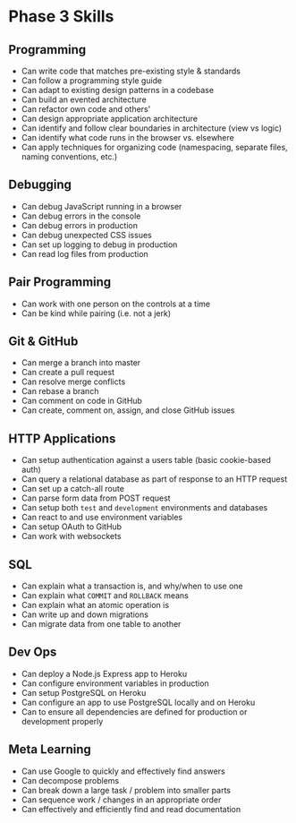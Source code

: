 # Phase 3 Skills

## Programming

- Can write code that matches pre-existing style & standards
- Can follow a programming style guide
- Can adapt to existing design patterns in a codebase
- Can build an evented architecture
- Can refactor own code and others'
- Can design appropriate application architecture
- Can identify and follow clear boundaries in architecture (view vs logic)
- Can identify what code runs in the browser vs. elsewhere
- Can apply techniques for organizing code (namespacing, separate files, naming conventions, etc.)

## Debugging

- Can debug JavaScript running in a browser
- Can debug errors in the console
- Can debug errors in production
- Can debug unexpected CSS issues
- Can set up logging to debug in production
- Can read log files from production

## Pair Programming

- Can work with one person on the controls at a time
- Can be kind while pairing (i.e. not a jerk)

## Git & GitHub

- Can merge a branch into master
- Can create a pull request
- Can resolve merge conflicts
- Can rebase a branch
- Can comment on code in GitHub
- Can create, comment on, assign, and close GitHub issues

## HTTP Applications

- Can setup authentication against a users table (basic cookie-based auth)
- Can query a relational database as part of response to an HTTP request
- Can set up a catch-all route
- Can parse form data from POST request
- Can setup both `test` and `development` environments and databases
- Can react to and use environment variables
- Can setup OAuth to GitHub
- Can work with websockets

## SQL

- Can explain what a transaction is, and why/when to use one
- Can explain what `COMMIT` and `ROLLBACK` means
- Can explain what an atomic operation is
- Can write up and down migrations
- Can migrate data from one table to another

## Dev Ops

- Can deploy a Node.js Express app to Heroku
- Can configure environment variables in production
- Can setup PostgreSQL on Heroku
- Can configure an app to use PostgreSQL locally and on Heroku
- Can to ensure all dependencies are defined for production or development properly

## Meta Learning

- Can use Google to quickly and effectively find answers
- Can decompose problems
- Can break down a large task / problem into smaller parts
- Can sequence work / changes in an appropriate order
- Can effectively and efficiently find and read documentation
